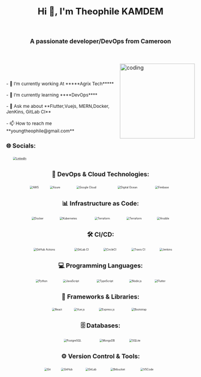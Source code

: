<!-- # 💫 About Me: -->
<br><h1 align="center" style="font-size: 1.5rem;">Hi 👋, I'm Theophile KAMDEM</h1><br>
<h3 align="center" style="font-size: 1rem;">A passionate developer/DevOps from Cameroon</h3><br><br>
<img align="right" alt="coding" width="200" src="https://media.giphy.com/media/qgQUggAC3Pfv687qPC/giphy.gif"><br><br>
<p style="font-size: 0.75rem;">
  - 🔭 I’m currently working At *****Agrix Tech*****<br><br>
  - 🌱 I’m currently learning ****DevOps****<br><br>
  - 💬 Ask me about **Flutter,Vuejs, MERN,Docker, JenKins, GitLab CI**<br><br>
  - 📫 How to reach me **youngtheophile@gmail.com**
</p>
<!--   <div style="flex: 1; text-align: right;">
    <img alt="coding" width="200" src="https://media.giphy.com/media/qgQUggAC3Pfv687qPC/giphy.gif">
  </div> -->
<!-- </div>
 -->


  <!-- 🌐 Socials: -->
  <h3 style="font-size: 1rem;">🌐 Socials:</h3>
  <p>
    <a href="https://linkedin.com/in/theokamdem">
      <img src="https://img.shields.io/badge/LinkedIn-%230077B5.svg?logo=linkedin&logoColor=white" alt="LinkedIn" style="transform: scale(0.5);">
    </a>
  </p>
<div align="center">
  <!-- 💻 Tech Stack: -->

  <h3>🚀 DevOps & Cloud Technologies:</h3>
  
  <p>
    <img src="https://img.shields.io/badge/AWS-%23FF9900.svg?style=for-the-badge&logo=amazon-aws&logoColor=white" alt="AWS" style="transform: scale(0.5);">
    <img src="https://img.shields.io/badge/azure-%230072C6.svg?style=for-the-badge&logo=microsoftazure&logoColor=white" alt="Azure" style="transform: scale(0.5);">
    <img src="https://img.shields.io/badge/GoogleCloud-%234285F4.svg?style=for-the-badge&logo=google-cloud&logoColor=white" alt="Google Cloud" style="transform: scale(0.5);">
    <img src="https://img.shields.io/badge/DigitalOcean-%230167ff.svg?style=for-the-badge&logo=digitalOcean&logoColor=white" alt="Digital Ocean" style="transform: scale(0.5);">
    <img src="https://img.shields.io/badge/firebase-%23039BE5.svg?style=for-the-badge&logo=firebase" alt="Firebase" style="transform: scale(0.5);">
  </p>
  <h3>📊 Infrastructure as Code:</h3>
  <p>
    <img src="https://img.shields.io/badge/docker-%230db7ed.svg?style=for-the-badge&logo=docker&logoColor=white" alt="Docker" style="transform: scale(0.5);">
    <img src="https://img.shields.io/badge/kubernetes-%23326ce5.svg?style=for-the-badge&logo=kubernetes&logoColor=white" alt="Kubernetes" style="transform: scale(0.5);">
    <img src="https://img.shields.io/badge/terraform-%235835CC.svg?style=for-the-badge&logo=terraform&logoColor=white" alt="Terraform" style="transform: scale(0.5);">
    <img src="https://img.shields.io/badge/terraform-%235835CC.svg?style=for-the-badge&logo=terraform&logoColor=white" alt="Terraform" style="transform: scale(0.5);">
    <img src="https://img.shields.io/badge/ansible-%231A5C3D.svg?style=for-the-badge&logo=ansible&logoColor=white" alt="Ansible" style="transform: scale(0.5);">
  </p>
  <h3>🛠 CI/CD:</h3>
  <p>
    <img src="https://img.shields.io/badge/github%20actions-%232671E5.svg?style=for-the-badge&logo=githubactions&logoColor=white" alt="GitHub Actions" style="transform: scale(0.5);">
    <img src="https://img.shields.io/badge/gitlab%20CI-%23181717.svg?style=for-the-badge&logo=gitlab&logoColor=white" alt="GitLab CI" style="transform: scale(0.5);">
    <img src="https://img.shields.io/badge/circleci-%23161616.svg?style=for-the-badge&logo=circleci&logoColor=white" alt="CircleCI" style="transform: scale(0.5);">
    <img src="https://img.shields.io/badge/travis%20ci-%232B2F33.svg?style=for-the-badge&logo=travis&logoColor=white" alt="Travis CI" style="transform: scale(0.5);">
    <img src="https://img.shields.io/badge/jenkins-%232C5263.svg?style=for-the-badge&logo=jenkins&logoColor=white" alt="Jenkins" style="transform: scale(0.5);">
  </p>

  <h3>💻 Programming Languages:</h3>
  <p>
    <img src="https://img.shields.io/badge/python-%2314354C.svg?style=for-the-badge&logo=python&logoColor=white" alt="Python" style="transform: scale(0.5);">
<!--     <img src="https://img.shields.io/badge/java-%23ED8B00.svg?style=for-the-badge&logo=java&logoColor=white" alt="Java" style="transform: scale(0.5);"> -->
    <img src="https://img.shields.io/badge/javascript-%23F7DF1E.svg?style=for-the-badge&logo=javascript&logoColor=black" alt="JavaScript" style="transform: scale(0.5);">
    <img src="https://img.shields.io/badge/typescript-%23007ACC.svg?style=for-the-badge&logo=typescript&logoColor=white" alt="TypeScript" style="transform: scale(0.5);">
    <img src="https://img.shields.io/badge/node.js-6DA55F?style=for-the-badge&logo=node.js&logoColor=white" alt="Node.js" style="transform: scale(0.5);">
<!--     <img src="https://img.shields.io/badge/php-%23777BB4.svg?style=for-the-badge&logo=php&logoColor=white" alt="PHP" style="transform: scale(0.5);"> -->
    <img src="https://img.shields.io/badge/flutter-%2302569B.svg?style=for-the-badge&logo=flutter&logoColor=white" alt="Flutter" style="transform: scale(0.5);">
  </p>

  <h3>🧰 Frameworks & Libraries:</h3>
  <p>
    <img src="https://img.shields.io/badge/react-%2320232a.svg?style=for-the-badge&logo=react&logoColor=%2361DAFB" alt="React" style="transform: scale(0.5);">
    <img src="https://img.shields.io/badge/vuejs-%2335495e.svg?style=for-the-badge&logo=vue.js&logoColor=%234FC08D" alt="Vue.js" style="transform: scale(0.5);">
    <img src="https://img.shields.io/badge/express.js-%23404d59.svg?style=for-the-badge&logo=express&logoColor=%2361DAFB" alt="Express.js" style="transform: scale(0.5);">
    <img src="https://img.shields.io/badge/bootstrap-%23563D7C.svg?style=for-the-badge&logo=bootstrap&logoColor=white" alt="Bootstrap" style="transform: scale(0.5);">
  </p>

  <h3>🗄️ Databases:</h3>
  <p>
    <img src="https://img.shields.io/badge/postgresql-%23316192.svg?style=for-the-badge&logo=postgresql&logoColor=white" alt="PostgreSQL" style="transform: scale(0.5);">
    <img src="https://img.shields.io/badge/mongodb-%2347A248.svg?style=for-the-badge&logo=mongodb&logoColor=white" alt="MongoDB" style="transform: scale(0.5);">
    <img src="https://img.shields.io/badge/sqlite-%2307405e.svg?style=for-the-badge&logo=sqlite&logoColor=white" alt="SQLite" style="transform: scale(0.5);">
  </p>

  <h3>⚙️ Version Control & Tools:</h3>
  <p>
    <img src="https://img.shields.io/badge/git-%23F05033.svg?style=for-the-badge&logo=git&logoColor=white" alt="Git" style="transform: scale(0.5);">
    <img src="https://img.shields.io/badge/github-%23121011.svg?style=for-the-badge&logo=github&logoColor=white" alt="GitHub" style="transform: scale(0.5);">
    <img src="https://img.shields.io/badge/gitlab-%23181717.svg?style=for-the-badge&logo=gitlab&logoColor=white" alt="GitLab" style="transform: scale(0.5);">
    <img src="https://img.shields.io/badge/bitbucket-%230047B3.svg?style=for-the-badge&logo=bitbucket&logoColor=white" alt="Bitbucket" style="transform: scale(0.5);">
    <img src="https://img.shields.io/badge/visual%20studio%20code-%23007ACC.svg?style=for-the-badge&logo=visual-studio-code&logoColor=white" alt="VSCode" style="transform: scale(0.5);">
  </p>

</div>
<br>
